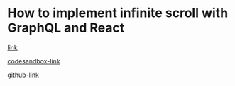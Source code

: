 # How to implement infinite scroll with GraphQL and React

[link](https://sysgears.com/articles/how-to-implement-infinite-scroll-with-graphql-and-react/)

[codesandbox-link](https://codesandbox.io/s/github/sysgears/react-infinite-scroll-example/tree/master/)

[github-link](https://github.com/sysgears/react-infinite-scroll-example)